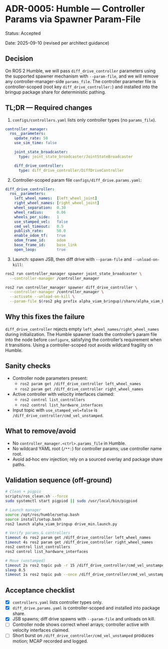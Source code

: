 # ADR-0005: Humble — Controller Params via Spawner Param-File

Status: Accepted

Date: 2025-09-10 (revised per architect guidance)

## Decision

On ROS 2 Humble, we will pass `diff_drive_controller` parameters using the supported spawner mechanism with `--param-file`, and we will remove any controller-manager-side `params_file`. The controller parameter file is controller-scoped (root key `diff_drive_controller:`) and installed into the bringup package share for deterministic pathing.

## TL;DR — Required changes

1) `configs/controllers.yaml` lists only controller types (no `params_file`).

```yaml
controller_manager:
  ros__parameters:
    update_rate: 50
    use_sim_time: false

    joint_state_broadcaster:
      type: joint_state_broadcaster/JointStateBroadcaster

    diff_drive_controller:
      type: diff_drive_controller/DiffDriveController
```

2) Controller-scoped param file `configs/diff_drive.params.yaml`:

```yaml
diff_drive_controller:
  ros__parameters:
    left_wheel_names:  [left_wheel_joint]
    right_wheel_names: [right_wheel_joint]
    wheel_separation:  0.30
    wheel_radius:      0.06
    wheels_per_side:   1
    use_stamped_vel:   false
    cmd_vel_timeout:   0.5
    publish_rate:      50.0
    enable_odom_tf:    true
    odom_frame_id:     odom
    base_frame_id:     base_link
    open_loop:         true
```

3) Launch: spawn JSB, then diff drive with `--param-file` and `--unload-on-kill`:

```bash
ros2 run controller_manager spawner joint_state_broadcaster \
  --controller-manager /controller_manager

ros2 run controller_manager spawner diff_drive_controller \
  --controller-manager /controller_manager \
  --activate --unload-on-kill \
  --param-file $(ros2 pkg prefix alpha_viam_bringup)/share/alpha_viam_bringup/configs/diff_drive.params.yaml
```

## Why this fixes the failure

`diff_drive_controller` rejects empty `left_wheel_names/right_wheel_names` during initialization. The Humble spawner loads the controller’s param file into the node before `configure`, satisfying the controller’s requirement when it transitions. Using a controller-scoped root avoids wildcard fragility on Humble.

## Sanity checks

- Controller node parameters present:
  - `ros2 param get /diff_drive_controller left_wheel_names`
  - `ros2 param get /diff_drive_controller right_wheel_names`
- Active controller with velocity interfaces claimed:
  - `ros2 control list_controllers`
  - `ros2 control list_hardware_interfaces`
- Input topic with `use_stamped_vel=false` is `/diff_drive_controller/cmd_vel_unstamped`.

## What to remove/avoid

- No `controller_manager.<ctrl>.params_file` in Humble.
- No wildcard YAML root (`/**:`) for controller params; use controller name root.
- Avoid ad‑hoc env injection; rely on a sourced overlay and package share paths.

## Validation sequence (off-ground)

```bash
# Clean + pigpio
scripts/ros_clean.sh --force
sudo systemctl start pigpiod || sudo /usr/local/bin/pigpiod

# Launch manager
source /opt/ros/humble/setup.bash
source install/setup.bash
ros2 launch alpha_viam_bringup drive_min.launch.py

# Verify params & controllers
timeout 4s ros2 param get /diff_drive_controller left_wheel_names
timeout 4s ros2 param get /diff_drive_controller right_wheel_names
ros2 control list_controllers
ros2 control list_hardware_interfaces

# Move (unstamped)
timeout 2s ros2 topic pub -r 15 /diff_drive_controller/cmd_vel_unstamped geometry_msgs/msg/Twist "{linear: {x: 1.0}, angular: {z: 0.0}}"
sleep 0.5
timeout 1s ros2 topic pub --once /diff_drive_controller/cmd_vel_unstamped geometry_msgs/msg/Twist "{linear: {x: 0.0}, angular: {z: 0.0}}"
```

## Acceptance checklist

- [x] `controllers.yaml` lists controller types only.
- [x] `diff_drive.params.yaml` is controller-scoped and installed into package share.
- [x] JSB spawns; diff drive spawns with `--param-file` and unloads on kill.
- [ ] Controller node shows correct wheel arrays; controller active with velocity interfaces claimed.
- [ ] Short burst on `/diff_drive_controller/cmd_vel_unstamped` produces motion; MCAP recorded and logged.
